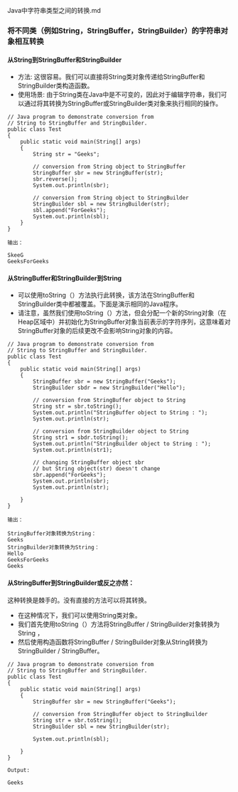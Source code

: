 Java中字符串类型之间的转换.md

### 将不同类（例如String，StringBuffer，StringBuilder）的字符串对象相互转换

#### 从String到StringBuffer和StringBuilder

- 方法: 这很容易。我们可以直接将String类对象传递给StringBuffer和StringBuilder类构造函数。
- 使用场景: 由于String类在Java中是不可变的，因此对于编辑字符串，我们可以通过将其转换为StringBuffer或StringBuilder类对象来执行相同的操作。

```
// Java program to demonstrate conversion from  
// String to StringBuffer and StringBuilder. 
public class Test  
{ 
    public static void main(String[] args) 
    { 
        String str = "Geeks"; 
          
        // conversion from String object to StringBuffer 
        StringBuffer sbr = new StringBuffer(str); 
        sbr.reverse(); 
        System.out.println(sbr); 
          
        // conversion from String object to StringBuilder 
        StringBuilder sbl = new StringBuilder(str); 
        sbl.append("ForGeeks"); 
        System.out.println(sbl); 
    } 
} 
```

```
输出：

SkeeG 
GeeksForGeeks
```

#### 从StringBuffer和StringBuilder到String

- 可以使用toString（）方法执行此转换，该方法在StringBuffer和StringBuilder类中都被覆盖。下面是演示相同的Java程序。
- 请注意，虽然我们使用toString（）方法，但会分配一个新的String对象（在Heap区域中）并初始化为StringBuffer对象当前表示的字符序列，这意味着对StringBuffer对象的后续更改不会影响String对象的内容。

```
// Java program to demonstrate conversion from  
// String to StringBuffer and StringBuilder. 
public class Test  
{ 
    public static void main(String[] args) 
    { 
        StringBuffer sbr = new StringBuffer("Geeks"); 
        StringBuilder sbdr = new StringBuilder("Hello"); 
          
        // conversion from StringBuffer object to String 
        String str = sbr.toString(); 
        System.out.println("StringBuffer object to String : "); 
        System.out.println(str); 
          
        // conversion from StringBuilder object to String 
        String str1 = sbdr.toString(); 
        System.out.println("StringBuilder object to String : "); 
        System.out.println(str1); 
          
        // changing StringBuffer object sbr 
        // but String object(str) doesn't change 
        sbr.append("ForGeeks"); 
        System.out.println(sbr); 
        System.out.println(str); 
          
    } 
} 

输出：

StringBuffer对象转换为String：
Geeks 
StringBuilder对象转换为String：
Hello 
GeeksForGeeks 
Geeks
```

#### 从StringBuffer到StringBuilder或反之亦然：
这种转换是棘手的。没有直接的方法可以将其转换。
- 在这种情况下，我们可以使用String类对象。
- 我们首先使用toString（）方法将StringBuffer / StringBuilder对象转换为String ，
- 然后使用构造函数将StringBuffer / StringBuilder对象从String转换为StringBuilder / StringBuffer。

```
// Java program to demonstrate conversion from  
// String to StringBuffer and StringBuilder. 
public class Test  
{ 
    public static void main(String[] args) 
    { 
        StringBuffer sbr = new StringBuffer("Geeks"); 
          
        // conversion from StringBuffer object to StringBuilder 
        String str = sbr.toString(); 
        StringBuilder sbl = new StringBuilder(str); 
          
        System.out.println(sbl); 
          
    } 
} 

Output:

Geeks
```
